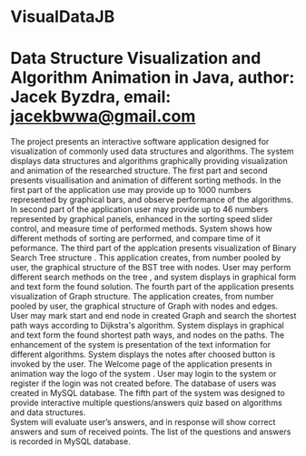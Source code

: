 # VisualDataJB
# Data Structure Visualization and Algorithm Animation in Java, author: Jacek Byzdra, email: jacekbwwa@gmail.com


The project presents an interactive software application designed for visualization of commonly used data structures and algorithms. 
The system displays data structures and algorithms graphically providing visualization and animation of the researched structure. 
The first part and second  presents visuallisation and animation of different sorting methods. 
In the first part of the application use may provide up to 1000 numbers represented by graphical bars,
and observe performance of the algorithms. 
In second part of the application user may provide up to 46 numbers represented by  graphical panels, 
enhanced in the sorting speed slider control, and measure time of performed methods.
System shows how different methods of sorting are performed, and compare time of it peformance.
The third part of the applcation presents visualization of Binary Search Tree structure . 
This application creates, from number pooled by user, the graphical structure of the BST tree with nodes.
User may perform different search methods on the tree , 
and system displays in graphical form and text form the found solution.
The fourth part of the application presents visualization of Graph structure. 
The application creates, from number pooled by user, the graphical structure of Graph with nodes and edges.
User may mark start and end node in created Graph and search the shortest path ways according to Dijkstra's algorithm.
System displays in graphical and text form the found shortest path ways, and nodes on the paths.
The enhancement of the system is presentation of the text information for different  algorithms. 
System displays the notes after choosed button is invoked by the user.
The Welcome page of the application presents in animation way the logo of the system .
User may login to the system  or register if the login was not created before.
The database of users was created in MySQL database. 
The fifth part of the system was designed to provide interactive multiple questions/answers quiz 
based on algorithms and data structures.  
System will evaluate user’s answers, 
and in response will show correct answers and sum of received points.
The list of the questions and answers is recorded in MySQL database.
